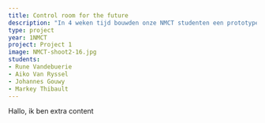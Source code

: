 ```yaml
---
title: Control room for the future
description: "In 4 weken tijd bouwden onze NMCT studenten een prototype “Controlroom of the future” voor de biomassa centrales van Vyncke. Live data visualisatie vanuit Nederland in een Microsoft Hololens applicatie!"
type: project
year: 1NMCT
project: Project 1
image: NMCT-shoot2-16.jpg
students:
- Rune Vandebuerie
- Aiko Van Ryssel
- Johannes Gouwy
- Markey Thibault
---
```


Hallo, ik ben extra content
